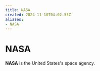 ```yaml
---
title: NASA
created: 2024-11-10T04:02:53Z
aliases:
- NASA
---
```


# NASA

**NASA** is the United States's space agency.
